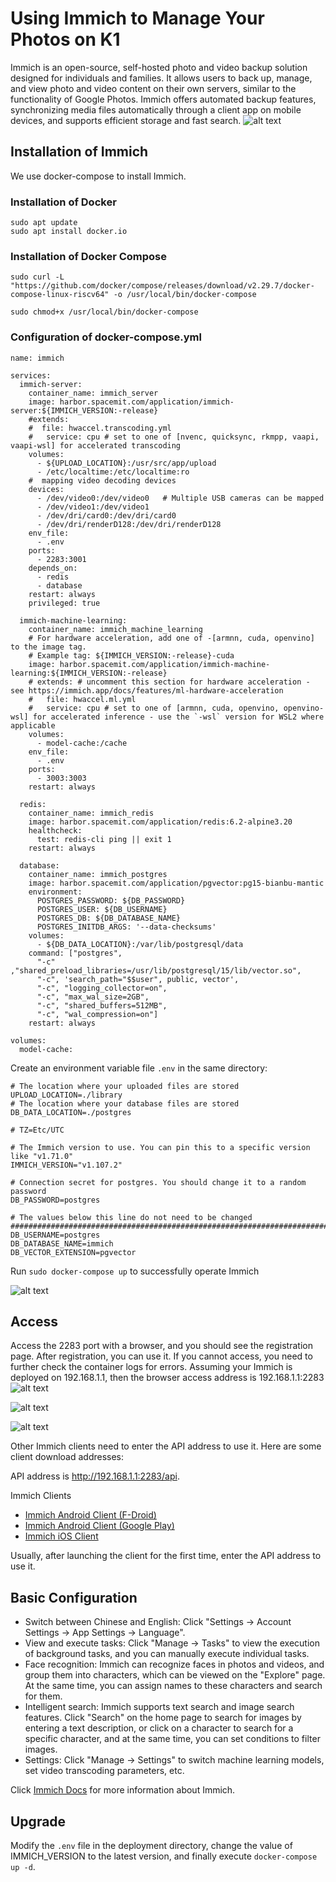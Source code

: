 # Using Immich to Manage Your Photos on K1

Immich is an open-source, self-hosted photo and video backup solution designed for individuals and families. It allows users to back up, manage, and view photo and video content on their own servers, similar to the functionality of Google Photos. Immich offers automated backup features, synchronizing media files automatically through a client app on mobile devices, and supports efficient storage and fast search.
![alt text](image.png)

## Installation of Immich
We use docker-compose to install Immich.
### Installation of Docker

~~~
sudo apt update
sudo apt install docker.io
~~~

### Installation of Docker Compose
~~~
sudo curl -L "https://github.com/docker/compose/releases/download/v2.29.7/docker-compose-linux-riscv64" -o /usr/local/bin/docker-compose

sudo chmod+x /usr/local/bin/docker-compose
~~~

### Configuration of docker-compose.yml

~~~
name: immich

services:
  immich-server:
    container_name: immich_server
    image: harbor.spacemit.com/application/immich-server:${IMMICH_VERSION:-release}
    #extends:
    #  file: hwaccel.transcoding.yml
    #   service: cpu # set to one of [nvenc, quicksync, rkmpp, vaapi, vaapi-wsl] for accelerated transcoding
    volumes:
      - ${UPLOAD_LOCATION}:/usr/src/app/upload
      - /etc/localtime:/etc/localtime:ro
    #  mapping video decoding devices
    devices:
      - /dev/video0:/dev/video0   # Multiple USB cameras can be mapped
      - /dev/video1:/dev/video1
      - /dev/dri/card0:/dev/dri/card0
      - /dev/dri/renderD128:/dev/dri/renderD128
    env_file:
      - .env
    ports:
      - 2283:3001
    depends_on:
      - redis
      - database
    restart: always
    privileged: true

  immich-machine-learning:
    container_name: immich_machine_learning
    # For hardware acceleration, add one of -[armnn, cuda, openvino] to the image tag.
    # Example tag: ${IMMICH_VERSION:-release}-cuda
    image: harbor.spacemit.com/application/immich-machine-learning:${IMMICH_VERSION:-release}
    # extends: # uncomment this section for hardware acceleration - see https://immich.app/docs/features/ml-hardware-acceleration
    #   file: hwaccel.ml.yml
    #   service: cpu # set to one of [armnn, cuda, openvino, openvino-wsl] for accelerated inference - use the `-wsl` version for WSL2 where applicable
    volumes:
      - model-cache:/cache
    env_file:
      - .env
    ports:
      - 3003:3003
    restart: always

  redis:
    container_name: immich_redis
    image: harbor.spacemit.com/application/redis:6.2-alpine3.20
    healthcheck:
      test: redis-cli ping || exit 1
    restart: always

  database:
    container_name: immich_postgres
    image: harbor.spacemit.com/application/pgvector:pg15-bianbu-mantic
    environment:
      POSTGRES_PASSWORD: ${DB_PASSWORD}
      POSTGRES_USER: ${DB_USERNAME}
      POSTGRES_DB: ${DB_DATABASE_NAME}
      POSTGRES_INITDB_ARGS: '--data-checksums'
    volumes:
      - ${DB_DATA_LOCATION}:/var/lib/postgresql/data
    command: ["postgres", 
      "-c" ,"shared_preload_libraries=/usr/lib/postgresql/15/lib/vector.so", 
      "-c", 'search_path="$$user", public, vector', 
      "-c", "logging_collector=on", 
      "-c", "max_wal_size=2GB", 
      "-c", "shared_buffers=512MB", 
      "-c", "wal_compression=on"]
    restart: always

volumes:
  model-cache:
~~~

Create an environment variable file `.env` in the same directory:
~~~
# The location where your uploaded files are stored
UPLOAD_LOCATION=./library
# The location where your database files are stored
DB_DATA_LOCATION=./postgres

# TZ=Etc/UTC

# The Immich version to use. You can pin this to a specific version like "v1.71.0"
IMMICH_VERSION="v1.107.2"

# Connection secret for postgres. You should change it to a random password
DB_PASSWORD=postgres

# The values below this line do not need to be changed
###################################################################################
DB_USERNAME=postgres
DB_DATABASE_NAME=immich
DB_VECTOR_EXTENSION=pgvector

~~~

Run `sudo docker-compose up` to successfully operate Immich

![alt text](786CA34E-6BC8-4ABD-8EFD-9F2301E35263.png)


## Access

Access the 2283 port with a browser, and you should see the registration page. After registration, you can use it. If you cannot access, you need to further check the container logs for errors.
Assuming your Immich is deployed on 192.168.1.1, then the browser access address is 192.168.1.1:2283
![alt text](<Screenshot from 2024-10-21 15-04-39.png>) 

![alt text](<Screenshot from 2024-10-21 15-05-16.png>) 

![alt text](<Screenshot from 2024-10-21 15-05-55.png>)


Other Immich clients need to enter the API address to use it. Here are some client download addresses:

API address is http://192.168.1.1:2283/api.

Immich Clients
- [Immich Android Client (F-Droid)](https://f-droid.org/en/packages/app.alextran.immich/)
- [Immich Android Client (Google Play)](https://play.google.com/store/apps/details?id=app.alextran.immich)
- [Immich iOS Client](https://apps.apple.com/sg/app/immich/id1613945652)

Usually, after launching the client for the first time, enter the API address to use it.

## Basic Configuration
* Switch between Chinese and English: Click "Settings -> Account Settings -> App Settings -> Language".
* View and execute tasks: Click "Manage -> Tasks" to view the execution of background tasks, and you can manually execute individual tasks.
* Face recognition: Immich can recognize faces in photos and videos, and group them into characters, which can be viewed on the "Explore" page. At the same time, you can assign names to these characters and search for them.
* Intelligent search: Immich supports text search and image search features. Click "Search" on the home page to search for images by entering a text description, or click on a character to search for a specific character, and at the same time, you can set conditions to filter images.
* Settings: Click "Manage -> Settings" to switch machine learning models, set video transcoding parameters, etc.

Click [Immich Docs](https://immich.app/docs/overview/introduction) for more information about Immich.

## Upgrade

Modify the `.env` file in the deployment directory, change the value of IMMICH_VERSION to the latest version, and finally execute `docker-compose up -d`.
